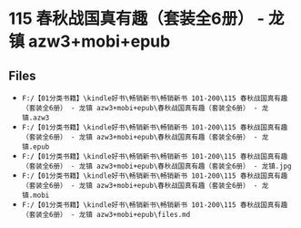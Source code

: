 # 115 春秋战国真有趣（套装全6册） - 龙镇 azw3+mobi+epub

## Files

- `F:/【01分类书籍】\kindle好书\畅销新书\畅销新书 101-200\115 春秋战国真有趣（套装全6册） - 龙镇 azw3+mobi+epub\春秋战国真有趣（套装全6册） - 龙镇.azw3`
- `F:/【01分类书籍】\kindle好书\畅销新书\畅销新书 101-200\115 春秋战国真有趣（套装全6册） - 龙镇 azw3+mobi+epub\春秋战国真有趣（套装全6册） - 龙镇.epub`
- `F:/【01分类书籍】\kindle好书\畅销新书\畅销新书 101-200\115 春秋战国真有趣（套装全6册） - 龙镇 azw3+mobi+epub\春秋战国真有趣（套装全6册） - 龙镇.jpg`
- `F:/【01分类书籍】\kindle好书\畅销新书\畅销新书 101-200\115 春秋战国真有趣（套装全6册） - 龙镇 azw3+mobi+epub\春秋战国真有趣（套装全6册） - 龙镇.mobi`
- `F:/【01分类书籍】\kindle好书\畅销新书\畅销新书 101-200\115 春秋战国真有趣（套装全6册） - 龙镇 azw3+mobi+epub\files.md`
